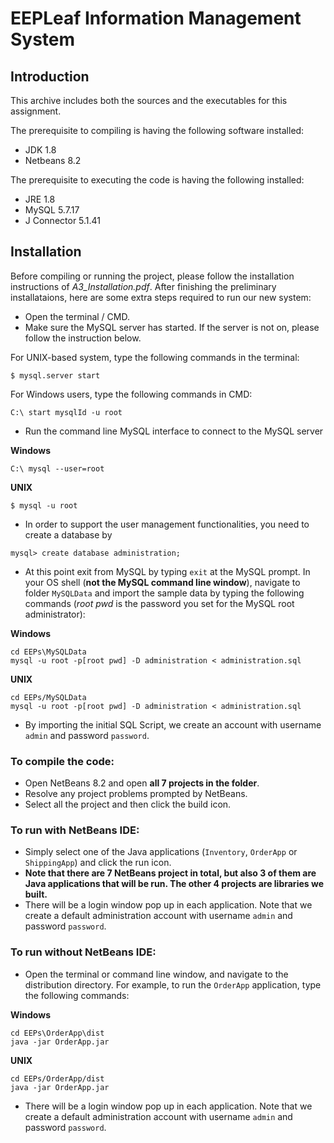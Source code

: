 # EEPLeaf Information Management System

## Introduction

This archive includes both the sources and the executables for this assignment.

The prerequisite to compiling is having the following software installed:

* JDK 1.8
* Netbeans 8.2

The prerequisite to executing the code is having the following installed:

* JRE 1.8
* MySQL 5.7.17
* J Connector 5.1.41 

## Installation
Before compiling or running the project, please follow the installation instructions of *A3_Installation.pdf*. After finishing the preliminary installataions, here are some extra steps required to run our new system:

* Open the terminal / CMD.
* Make sure the MySQL server has started. If the server is not on, please follow the instruction below.

For UNIX-based system, type the following commands in the terminal: 

```
$ mysql.server start
```

For Windows users, type the following commands in CMD:

```
C:\ start mysqlId -u root
```

* Run the command line MySQL interface to connect to the MySQL server

**Windows**

```
C:\ mysql --user=root
```

**UNIX**

```
$ mysql -u root
```

* In order to support the user management functionalities, you need to create a database by

```
mysql> create database administration;
```

* At this point exit from MySQL by typing `exit` at the MySQL prompt. In your OS shell (**not the MySQL command line window**), navigate to folder `MySQLData` and import the sample data by typing the following commands (*root pwd* is the password you set for the MySQL root administrator):

**Windows**

```
cd EEPs\MySQLData
mysql -u root -p[root pwd] -D administration < administration.sql 
```
**UNIX**

```
cd EEPs/MySQLData
mysql -u root -p[root pwd] -D administration < administration.sql
```

* By importing the initial SQL Script, we create an account with username `admin` and password `password`. 

### To compile the code:

* Open NetBeans 8.2 and open **all 7 projects in the folder**.
* Resolve any project problems prompted by NetBeans.
* Select all the project and then click the build icon.

### To run with NetBeans IDE:

* Simply select one of the Java applications (`Inventory`, `OrderApp` or `ShippingApp`) and click the run icon. 
* **Note that there are 7 NetBeans project in total, but also 3 of them are Java applications that will be run. The other 4 projects are libraries we built.**
* There will be a login window pop up in each application. Note that we create a default administration account with username `admin` and password `password`.

### To run without NetBeans IDE:

* Open the terminal or command line window, and navigate to the distribution directory. For example, to run the `OrderApp` application, type the following commands:

**Windows**

```
cd EEPs\OrderApp\dist
java -jar OrderApp.jar
```

**UNIX**

```
cd EEPs/OrderApp/dist
java -jar OrderApp.jar
```
* There will be a login window pop up in each application. Note that we create a default administration account with username `admin` and password `password`.

